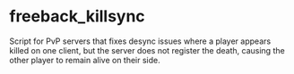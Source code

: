# freeback_killsync
Script for PvP servers that fixes desync issues where a player appears killed on one client, but the server does not register the death, causing the other player to remain alive on their side.
